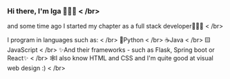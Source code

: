 ### Hi there, I'm Iga 🙋🏻‍♀️ < /br>

and some time ago I started my chapter as a full stack developer👩🏻‍💻 < /br>

I program in languages such as: < /br>
🐍Python < /br>
☕️Java < /br>
🟨JavaScript < /br>
✨And their frameworks - such as Flask, Spring boot or React✨ < /br>
🕸️I also know HTML and CSS and I'm quite good at visual web design :) < /br>
